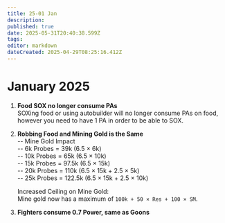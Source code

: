 ```yaml
---
title: 25-01 Jan
description: 
published: true
date: 2025-05-31T20:40:38.599Z
tags: 
editor: markdown
dateCreated: 2025-04-29T08:25:16.412Z
---
```


# January 2025
1. **Food SOX no longer consume PAs**  
   SOXing food or using autobuilder will no longer consume PAs on food, however you need to have 1 PA in order to be able to SOX.

2. **Robbing Food and Mining Gold is the Same**  
   -- Mine Gold Impact  
   -- 6k Probes = 39k (6.5 × 6k)  
   -- 10k Probes = 65k (6.5 × 10k)  
   -- 15k Probes = 97.5k (6.5 × 15k)  
   -- 20k Probes = 110k (6.5 × 15k + 2.5 × 5k)  
   -- 25k Probes = 122.5k (6.5 × 15k + 2.5 × 10k)

   Increased Ceiling on Mine Gold:  
   Mine gold now has a maximum of `100k + 50 × Res + 100 × SM`.

3. **Fighters consume 0.7 Power, same as Goons**
